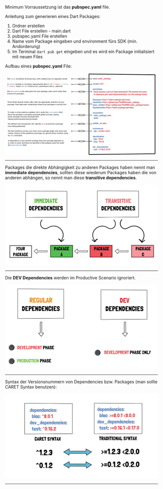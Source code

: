 Minimum Vorraussetzung ist das **pubspec.yaml** file. 

Anleitung zum generieren eines Dart Packages:

1. Ordner erstellen 
2. Dart File erstellen - main.dart
3. pubspec.yaml File erstellen
4. Name vom Package eingeben und environment fürs SDK (min. Andorderung)
5. Im Terminal  `dart pub get` eingeben und es wird ein Package initialisiert mit neuen Files

Aufbau eines **pubspec.yaml** File:

![image-20240513205714844](assets/image-20240513205714844.png)

---

Packages die direkte Abhängigkeit zu anderen Packages haben nennt man **immediate dependencies**, sollten diese wiederum Packages haben die von anderen abhängen, so nennt man diese **transitive dependencies**.

![image-20240513205808547](assets/image-20240513205808547.png)

---

Die **DEV Dependencies** werden im Productive Scenario ignoriert. 

![image-20240513210105729](assets/image-20240513210105729.png)

---

Syntax der Versionsnummern von Dependencies bzw. Packages (man sollte CARET Syntax benutzen): 

![image-20240513210336284](assets/image-20240513210336284.png)

---

